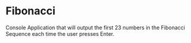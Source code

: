 # Fibonacci

Console Application that will output the first 23 numbers in the Fibonacci Sequence each time the user presses Enter.
